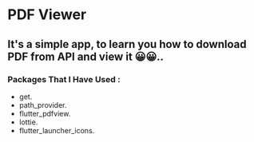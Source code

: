 # PDF Viewer

## It's a simple app, to learn you how to download PDF from API and view it 😀😀..


### Packages That I Have Used :
- get.
- path_provider.
- flutter_pdfview.
- lottie.
- flutter_launcher_icons.


